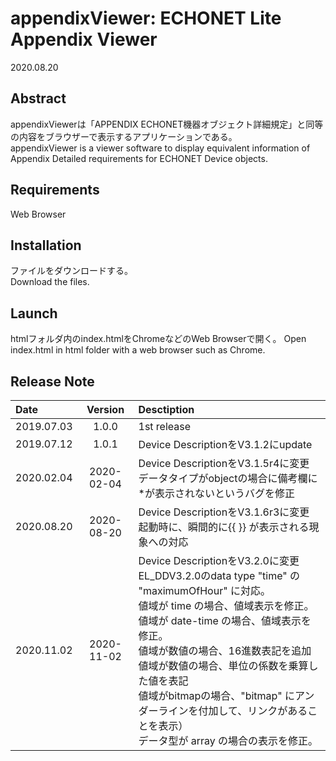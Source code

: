 # appendixViewer: ECHONET Lite Appendix Viewer

2020.08.20  

## Abstract

appendixViewerは「APPENDIX ECHONET機器オブジェクト詳細規定」と同等の内容をブラウザーで表示するアプリケーションである。  
appendixViewer is a viewer software to display equivalent information of Appendix Detailed requirements for ECHONET Device objects.

## Requirements

Web Browser  

## Installation

ファイルをダウンロードする。  
Download the files.

## Launch

htmlフォルダ内のindex.htmlをChromeなどのWeb Browserで開く。
Open index.html in html folder with a web browser such as Chrome.

## Release Note

Date      |Version |Desctiption
:---------|:------:|:-----------
2019.07.03|1.0.0   | 1st release
2019.07.12|1.0.1   | Device DescriptionをV3.1.2にupdate
2020.02.04|2020-02-04| Device DescriptionをV3.1.5r4に変更<br>データタイプがobjectの場合に備考欄に*が表示されないというバグを修正
2020.08.20|2020-08-20| Device DescriptionをV3.1.6r3に変更<br>起動時に、瞬間的に{{ }} が表示される現象への対応
2020.11.02|2020-11-02| Device DescriptionをV3.2.0に変更<br>EL_DDV3.2.0のdata type "time" の "maximumOfHour" に対応。<br>値域が time の場合、値域表示を修正。<br>値域が date-time の場合、値域表示を修正。<br>値域が数値の場合、16進数表記を追加<br>値域が数値の場合、単位の係数を乗算した値を表記<br>値域がbitmapの場合、"bitmap" にアンダーラインを付加して、リンクがあることを表示）<br>データ型が array の場合の表示を修正。
